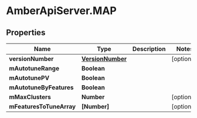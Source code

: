 # AmberApiServer.MAP

## Properties
Name | Type | Description | Notes
------------ | ------------- | ------------- | -------------
**versionNumber** | [**VersionNumber**](VersionNumber.md) |  | [optional] 
**mAutotuneRange** | **Boolean** |  | 
**mAutotunePV** | **Boolean** |  | 
**mAutotuneByFeatures** | **Boolean** |  | 
**mMaxClusters** | **Number** |  | [optional] 
**mFeaturesToTuneArray** | **[Number]** |  | [optional] 
